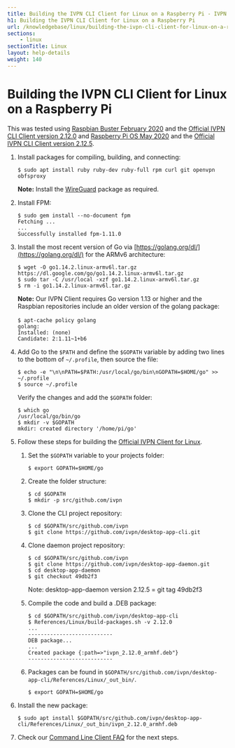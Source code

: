 ```yaml
---
title: Building the IVPN CLI Client for Linux on a Raspberry Pi - IVPN Help
h1: Building the IVPN CLI Client for Linux on a Raspberry Pi
url: /knowledgebase/linux/building-the-ivpn-cli-client-for-linux-on-a-raspberry-pi/
sections:
    - linux
sectionTitle: Linux
layout: help-details
weight: 140
---
```

# Building the IVPN CLI Client for Linux on a Raspberry Pi

<div markdown="1" class="notice notice--info">
This was tested using <a href="https://www.raspberrypi.org/downloads/raspbian/">Raspbian Buster February 2020</a> and the <a href="https://github.com/ivpn/desktop-app-cli/">Official IVPN CLI Client version 2.12.0</a> and <a href="https://www.raspberrypi.org/downloads/raspberry-pi-os/">Raspberry Pi OS May 2020</a> and the <a href="https://github.com/ivpn/desktop-app-cli/">Official IVPN CLI Client version 2.12.5</a>.
</div>

1.  Install packages for compiling, building, and connecting:

    ```
    $ sudo apt install ruby ruby-dev ruby-full rpm curl git openvpn obfsproxy
    ```

    <div markdown="1" class="notice notice--info">
    <strong>Note:</strong> Install the <a href="https://www.wireguard.com/install/">WireGuard</a> package as required.
    </div>

2.  Install FPM:

    ```
    $ sudo gem install --no-document fpm
    Fetching ...
    ...
    Successfully installed fpm-1.11.0
    ```

3.  Install the most recent version of Go via [https://golang.org/dl/](https://golang.org/dl/) for the ARMv6 architecture:

    ```
    $ wget -O go1.14.2.linux-armv6l.tar.gz https://dl.google.com/go/go1.14.2.linux-armv6l.tar.gz
    $ sudo tar -C /usr/local -xzf go1.14.2.linux-armv6l.tar.gz
    $ rm -i go1.14.2.linux-armv6l.tar.gz
    ```

    <div markdown="1" class="notice notice--info">
    <strong>Note:</strong> Our IVPN Client requires Go version 1.13 or higher and the Raspbian repositories include an older version of the golang package:
    <br><br>
    <code>$ apt-cache policy golang
    golang:
    Installed: (none)
    Candidate: 2:1.11~1+b6
    </code>
    </div>

4.  Add Go to the `$PATH` and define the `$GOPATH` variable by adding two lines to the bottom of `~/.profile`, then source the file:

    ```
    $ echo -e "\n\nPATH=$PATH:/usr/local/go/bin\nGOPATH=$HOME/go" >> ~/.profile
    $ source ~/.profile
    ```

    Verify the changes and add the `$GOPATH` folder:

    ```
    $ which go
    /usr/local/go/bin/go
    $ mkdir -v $GOPATH
    mkdir: created directory '/home/pi/go'
    ```

5.  Follow these steps for building the [Official IVPN Client for Linux](https://github.com/ivpn/desktop-app-cli#installation).

    1.  Set the `$GOPATH` variable to your projects folder:

        ```
        $ export GOPATH=$HOME/go
        ```
    
    2.  Create the folder structure:

        ```
        $ cd $GOPATH
        $ mkdir -p src/github.com/ivpn
        ```
    
    3.  Clone the CLI project repository:

        ```
        $ cd $GOPATH/src/github.com/ivpn
        $ git clone https://github.com/ivpn/desktop-app-cli.git
        ```
    
    4.  Clone daemon project repository:

        ```
        $ cd $GOPATH/src/github.com/ivpn
        $ git clone https://github.com/ivpn/desktop-app-daemon.git
        $ cd desktop-app-daemon
        $ git checkout 49db2f3
        ```

        Note: desktop-app-daemon version 2.12.5 = git tag 49db2f3
    

    5.  Compile the code and build a .DEB package:

        ```
        $ cd $GOPATH/src/github.com/ivpn/desktop-app-cli
        $ References/Linux/build-packages.sh -v 2.12.0
        ...
        ---------------------------
        DEB package...
        ...
        Created package {:path=>"ivpn_2.12.0_armhf.deb"}
        ---------------------------
        ```

    6.  Packages can be found in `$GOPATH/src/github.com/ivpn/desktop-app-cli/References/Linux/_out_bin/`.

        ```
        $ export GOPATH=$HOME/go
        ```

6.  Install the new package:

    ```
    $ sudo apt install $GOPATH/src/github.com/ivpn/desktop-app-cli/References/Linux/_out_bin/ivpn_2.12.0_armhf.deb
    ```

7. Check our [Command Line Client FAQ](/knowledgebase/general/command-line-client-faq/) for the next steps.
